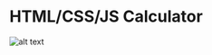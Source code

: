 # HTML/CSS/JS Calculator

![alt text](https://user-images.githubusercontent.com/36263575/58908710-2d8a3b00-8709-11e9-87b7-eaf791fb714c.png)
